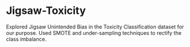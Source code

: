 # Jigsaw-Toxicity
Explored Jigsaw Unintended Bias in the Toxicity Classification dataset for our purpose. Used SMOTE and under-sampling techniques to rectify the class imbalance.
